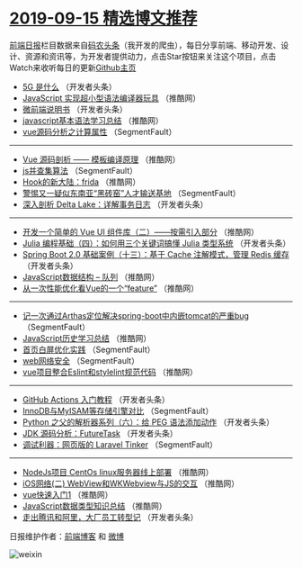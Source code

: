# [2019-09-15 精选博文推荐](http://hao.caibaojian.com/date/2019/09/15)

[前端日报](http://caibaojian.com/c/news)栏目数据来自[码农头条](http://hao.caibaojian.com/)（我开发的爬虫），每日分享前端、移动开发、设计、资源和资讯等，为开发者提供动力，点击Star按钮来关注这个项目，点击Watch来收听每日的更新[Github主页](https://github.com/kujian/frontendDaily)
* [5G 是什么](http://hao.caibaojian.com/124929.html) （开发者头条）
* [JavaScript 实现超小型语法编译器玩具](http://hao.caibaojian.com/124973.html) （推酷网）
* [微前端说明书](http://hao.caibaojian.com/124934.html) （开发者头条）
* [javascript基本语法学习总结](http://hao.caibaojian.com/124959.html) （推酷网）
* [vue源码分析之计算属性](http://hao.caibaojian.com/124924.html) （SegmentFault）

***
* [Vue 源码剖析 —— 模板编译原理](http://hao.caibaojian.com/124960.html) （推酷网）
* [js并查集算法](http://hao.caibaojian.com/124925.html) （SegmentFault）
* [Hook的新大陆：frida](http://hao.caibaojian.com/124963.html) （推酷网）
* [警惕又一疑似东南亚“黑砖窑”人才输送基地](http://hao.caibaojian.com/124926.html) （SegmentFault）
* [深入剖析 Delta Lake：详解事务日志](http://hao.caibaojian.com/124939.html) （开发者头条）

***
* [开发一个简单的 Vue UI 组件库（二）——按需引入部分](http://hao.caibaojian.com/124965.html) （推酷网）
* [Julia 编程基础（四）：如何用三个关键词搞懂 Julia 类型系统](http://hao.caibaojian.com/124940.html) （开发者头条）
* [Spring Boot 2.0 基础案例（十三）：基于 Cache 注解模式，管理 Redis 缓存](http://hao.caibaojian.com/124928.html) （开发者头条）
* [JavaScript数据结构 &#8211; 队列](http://hao.caibaojian.com/124950.html) （推酷网）
* [从一次性能优化看Vue的一个“feature”](http://hao.caibaojian.com/124952.html) （推酷网）

***
* [记一次通过Arthas定位解决spring-boot中内嵌tomcat的严重bug](http://hao.caibaojian.com/124920.html) （SegmentFault）
* [JavaScript历史学习总结](http://hao.caibaojian.com/124971.html) （推酷网）
* [首页白屏优化实践](http://hao.caibaojian.com/124921.html) （SegmentFault）
* [web网络安全](http://hao.caibaojian.com/124922.html) （SegmentFault）
* [vue项目整合Eslint和stylelint规范代码](http://hao.caibaojian.com/124974.html) （推酷网）

***
* [GitHub Actions 入门教程](http://hao.caibaojian.com/124933.html) （开发者头条）
* [InnoDB与MyISAM等存储引擎对比](http://hao.caibaojian.com/124923.html) （SegmentFault）
* [Python 之父的解析器系列（六）：给 PEG 语法添加动作](http://hao.caibaojian.com/124937.html) （开发者头条）
* [JDK 源码分析：FutureTask](http://hao.caibaojian.com/124938.html) （开发者头条）
* [调试利器：网页版的 Laravel Tinker](http://hao.caibaojian.com/124927.html) （SegmentFault）

***
* [NodeJs项目 CentOs linux服务器线上部署](http://hao.caibaojian.com/124966.html) （推酷网）
* [iOS网络(二) WebView和WKWebview与JS的交互](http://hao.caibaojian.com/124968.html) （推酷网）
* [vue快速入门1](http://hao.caibaojian.com/124951.html) （推酷网）
* [JavaScript数据类型知识总结](http://hao.caibaojian.com/124969.html) （推酷网）
* [走出腾讯和阿里，大厂员工转型记](http://hao.caibaojian.com/124930.html) （开发者头条）

日报维护作者：[前端博客](http://caibaojian.com/) 和 [微博](http://caibaojian.com/go/weibo)

![weixin](https://user-images.githubusercontent.com/3055447/38468989-651132ac-3b80-11e8-8e6b-15122322a9d7.png)